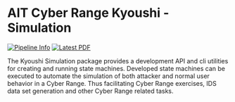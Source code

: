 # AIT Cyber Range Kyoushi - Simulation
[![Pipeline Info](https://git-service.ait.ac.at/sct-cyberrange/tools/kyoushi/simulation/badges/master/pipeline.svg)](https://git-service.ait.ac.at/sct-cyberrange/tools/kyoushi/simulation/-/pipelines/latest) [![Latest PDF](https://img.shields.io/badge/latest-Offline%20Docs-ceb48a)](https://git-service.ait.ac.at/sct-cyberrange/tools/kyoushi/simulation/-/jobs/artifacts/master/raw/offline-docs.tar.gz?job=pages)

The Kyoushi Simulation package provides a development API and cli utilities for creating
and running state machines. Developed state machines can be executed to automate the simulation
of both attacker and normal user behavior in a Cyber Range. Thus facilitating Cyber Range
exercises, IDS data set generation and other Cyber Range related tasks.
